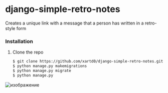 # django-simple-retro-notes
Creates a unique link with a message that a person has written in a retro-style form

### Installation

1. Clone the repo

   ```bash
   $ git clone https://github.com/xartd0/django-simple-retro-notes.git
   $ python manage.py makemigrations
   $ python manage.py migrate
   $ python manage.py 
   ```
 
 ![изображение](https://user-images.githubusercontent.com/43171120/183268355-e1b34540-c876-44c8-82ea-0305c4b716ae.png)
